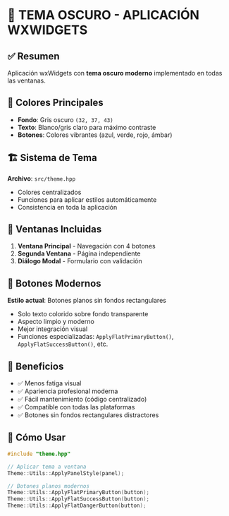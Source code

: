 # 🌙 TEMA OSCURO - APLICACIÓN WXWIDGETS

## ✅ Resumen

Aplicación wxWidgets con **tema oscuro moderno** implementado en todas las ventanas.

## 🎨 Colores Principales

- **Fondo**: Gris oscuro `(32, 37, 43)`
- **Texto**: Blanco/gris claro para máximo contraste
- **Botones**: Colores vibrantes (azul, verde, rojo, ámbar)

## 🏗️ Sistema de Tema

**Archivo**: `src/theme.hpp`
- Colores centralizados
- Funciones para aplicar estilos automáticamente
- Consistencia en toda la aplicación

## 📱 Ventanas Incluidas

1. **Ventana Principal** - Navegación con 4 botones
2. **Segunda Ventana** - Página independiente  
3. **Diálogo Modal** - Formulario con validación

## 🔧 Botones Modernos

**Estilo actual**: Botones planos sin fondos rectangulares
- Solo texto colorido sobre fondo transparente
- Aspecto limpio y moderno
- Mejor integración visual
- Funciones especializadas: `ApplyFlatPrimaryButton()`, `ApplyFlatSuccessButton()`, etc.

## 🎯 Beneficios

- ✅ Menos fatiga visual
- ✅ Apariencia profesional moderna
- ✅ Fácil mantenimiento (código centralizado)
- ✅ Compatible con todas las plataformas
- ✅ Botones sin fondos rectangulares distractores

## 🚀 Cómo Usar

```cpp
#include "theme.hpp"

// Aplicar tema a ventana
Theme::Utils::ApplyPanelStyle(panel);

// Botones planos modernos
Theme::Utils::ApplyFlatPrimaryButton(button);
Theme::Utils::ApplyFlatSuccessButton(button);
Theme::Utils::ApplyFlatDangerButton(button);
```

